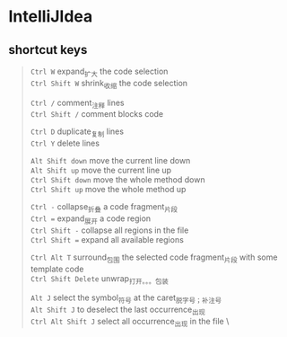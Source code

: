 # IntelliJIdea

## shortcut keys

> `Ctrl W` expand<sub>扩大</sub> the code selection \
> `Ctrl Shift W` shrink<sub>收缩</sub> the code selection
>
> `Ctrl /` comment<sub>注释</sub> lines \
> `Ctrl Shift /` comment blocks code
>
> `Ctrl D` duplicate<sub>复制</sub> lines \
> `Ctrl Y` delete lines
>
> `Alt Shift down` move the current line down \
> `Alt Shift up` move the current line up \
> `Ctrl Shift down` move the whole method down \
> `Ctrl Shift up` move the whole method up
>
> `Ctrl -` collapse<sub>折叠</sub> a code fragment<sub>片段</sub> \
> `Ctrl =` expand<sub>展开</sub> a code region \
> `Ctrl Shift -` collapse all regions in the file \
> `Ctrl Shift =` expand all available regions
>
> `Ctrl Alt T` surround<sub>包围</sub> the selected code fragment<sub>片段</sub> with some template code \
> `Ctrl Shift Delete` unwrap<sub>打开。。。包装</sub>
>
> `Alt J` select the symbol<sub>符号</sub> at the caret<sub>脱字号；补注号</sub> \
> `Alt Shift J` to deselect the last occurrence<sub>出现</sub> \
> `Ctrl Alt Shift J` select all occurrence<sub>出现</sub> in the file \
>
